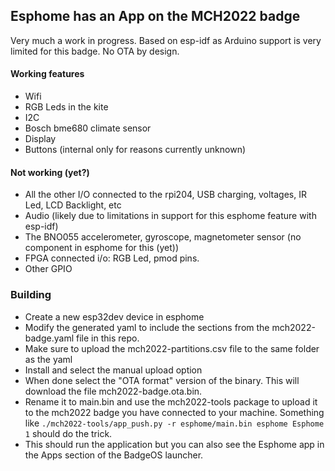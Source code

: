 ## Esphome has an App on the MCH2022 badge
Very much a work in progress. Based on esp-idf as Arduino support is very limited for this badge. No OTA by design.
#### Working features
* Wifi
* RGB Leds in the kite
* I2C
* Bosch bme680 climate sensor
* Display
* Buttons (internal only for reasons currently unknown)
#### Not working (yet?)
* All the other I/O connected to the rpi204, USB charging, voltages, IR Led, LCD Backlight, etc
* Audio (likely due to limitations in support for this esphome feature with esp-idf)
* The BNO055 accelerometer, gyroscope, magnetometer sensor (no component in esphome for this (yet))
* FPGA connected i/o: RGB Led, pmod pins.
* Other GPIO

### Building
* Create a new esp32dev device in esphome
* Modify the generated yaml to include the sections from the mch2022-badge.yaml file in this repo.
* Make sure to upload the mch2022-partitions.csv file to the same folder as the yaml
* Install and select the manual upload option
* When done select the "OTA format" version of the binary. This will download the file mch2022-badge.ota.bin.
* Rename it to main.bin and use the mch2022-tools package to upload it to the mch2022 badge you have connected to your machine. Something like ```./mch2022-tools/app_push.py -r esphome/main.bin esphome Esphome 1``` should do the trick.
* This should run the application but you can also see the Esphome app in the Apps section of the BadgeOS launcher. 